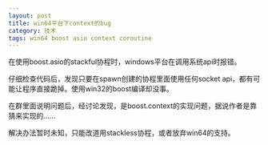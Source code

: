 ```yaml
---
layout: post
title: win64平台下context的bug
category: 技术
tags: win64 boost asio context coroutine
---
```


在使用boost.asio的stackful协程时，windows平台在调用系统api时报错。

仔细检查代码后，发现只要在spawn创建的协程里面使用任何socket api，都有可能让程序直接跪掉。使用win32的boost编译却没事。

在群里面说明问题后，经讨论发现，是boost.context的实现问题，据说作者是靠猜来实现的……

解决办法暂时未知，只能改道用stackless协程，或者放弃win64的支持。	

